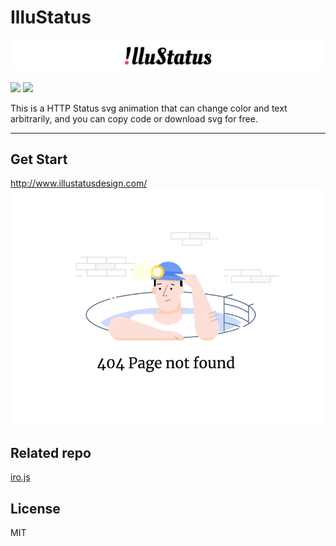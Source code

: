 # IlluStatus
![image](https://github.com/blairlee227/IlluStatus/blob/master/illustatus_logo.png)
<p align=left>
<a target="_blank" href="https://opensource.org/licenses/MIT" title="License: MIT"><img src="https://img.shields.io/badge/License-MIT-blue.svg"></a>
  <a target="_blank" href="https://github.com/ellerbrock/open-source-badges" title="License: MIT"><img src="https://badges.frapsoft.com/os/v2/open-source.svg?v=103"></a>
</p>

This is a HTTP Status svg animation that can change color and text arbitrarily, and you can copy code or download svg for free.

---
## Get Start
http://www.illustatusdesign.com/
![image](https://github.com/blairlee227/IlluStatus/blob/master/demo_1.gif)

## Related repo
[iro.js](https://github.com/jaames/iro.js)

## License
MIT
